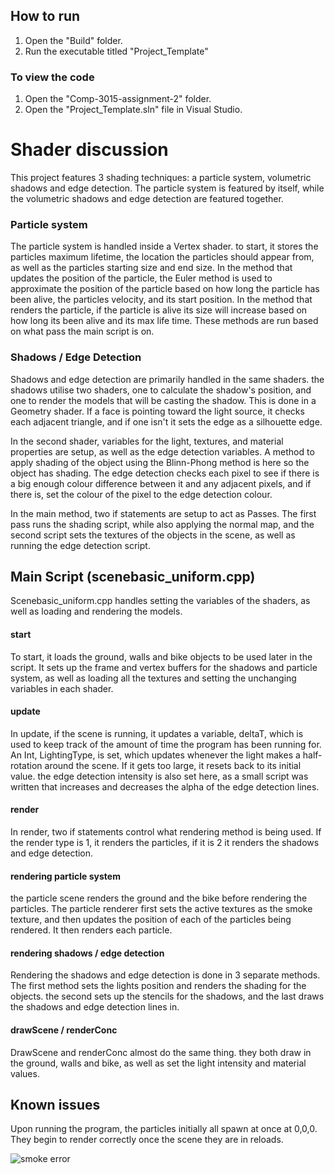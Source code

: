 

## How to run
1. Open the "Build" folder.
2. Run the executable titled "Project_Template"

### To view the code
1. Open the "Comp-3015-assignment-2" folder.
2. Open the "Project_Template.sln" file in Visual Studio.

# Shader discussion
This project features 3 shading techniques: a particle system, volumetric shadows and edge detection. The particle system is featured by itself, while the volumetric shadows and edge detection are featured together. 

### Particle system
The particle system is handled inside a Vertex shader.  to start, it stores the particles maximum lifetime, the location the particles should appear from, as well as the particles starting size and end size. 
In the method that updates the position of the particle, the Euler method is used to approximate the position of the particle based on how long the particle has been alive, the particles velocity, and its start position.
In the method that renders the particle, if the particle is alive its size will increase based on how long its been alive and its max life time. 
These methods are run based on what pass the main script is on. 

### Shadows / Edge Detection
Shadows and edge detection are primarily handled in the same shaders. the shadows utilise two shaders, one to calculate the shadow's position, and one to render the models that will be casting the shadow. This is done in a Geometry shader. If a face is pointing toward the light source, it checks each adjacent triangle, and if one isn't it sets the edge as a silhouette edge.

In the second shader, variables for the light, textures, and material properties are setup, as well as the edge detection variables.  A method to apply shading of the object using the Blinn-Phong method is here so the object has shading.  The edge detection checks each pixel to see if there is a big enough colour difference between it and any adjacent pixels, and if there is, set the colour of the pixel to the edge detection colour.

In the main method, two if statements are setup to act as Passes. The first pass runs the shading script, while also applying the normal map, and the second script sets the textures of the objects in the scene, as well as running the edge detection script. 

## Main Script (scenebasic_uniform.cpp)
Scenebasic_uniform.cpp handles setting the variables of the shaders, as well as loading and rendering the models. 
#### start
To start, it loads the ground, walls and bike objects to be used later in the script. 
It sets up the frame and vertex buffers for the shadows and particle system, as well as loading all the textures and setting the unchanging variables in each shader. 
#### update
In update, if the scene is running, it updates a variable, deltaT, which is used to keep track of the amount of time the program has been running for.  An Int, LightingType, is set, which updates whenever the light makes a half-rotation around the scene. If it gets too large, it resets back to its initial value. the edge detection intensity is also set here, as a small script was written that increases and decreases the alpha of the edge detection lines. 
#### render
In render, two if statements control what rendering method is being used.  If the render type is 1, it renders the particles, if it is 2 it renders the shadows and edge detection.
#### rendering particle system
the particle scene renders the ground and the bike before rendering the particles. 
The particle renderer first sets the active textures as the smoke texture, and then updates the position of each of the particles being rendered. It then renders each particle. 
#### rendering shadows / edge detection

Rendering the shadows and edge detection is done in 3 separate methods. The first method sets the lights position and renders the shading for the objects. 
the second sets up the stencils for the shadows, and the last draws the shadows and edge detection lines in. 
#### drawScene / renderConc
DrawScene and renderConc almost do the same thing. they both draw in the ground, walls and bike, as well as set the light intensity and material values. 

## Known issues
Upon running the program, the particles initially all spawn at once at 0,0,0. They begin to render correctly once the scene they are in reloads. 

![smoke error](https://github.com/Femi-Fernandez/Comp-3015-assignment-2/main/images/smoke_error.png)

